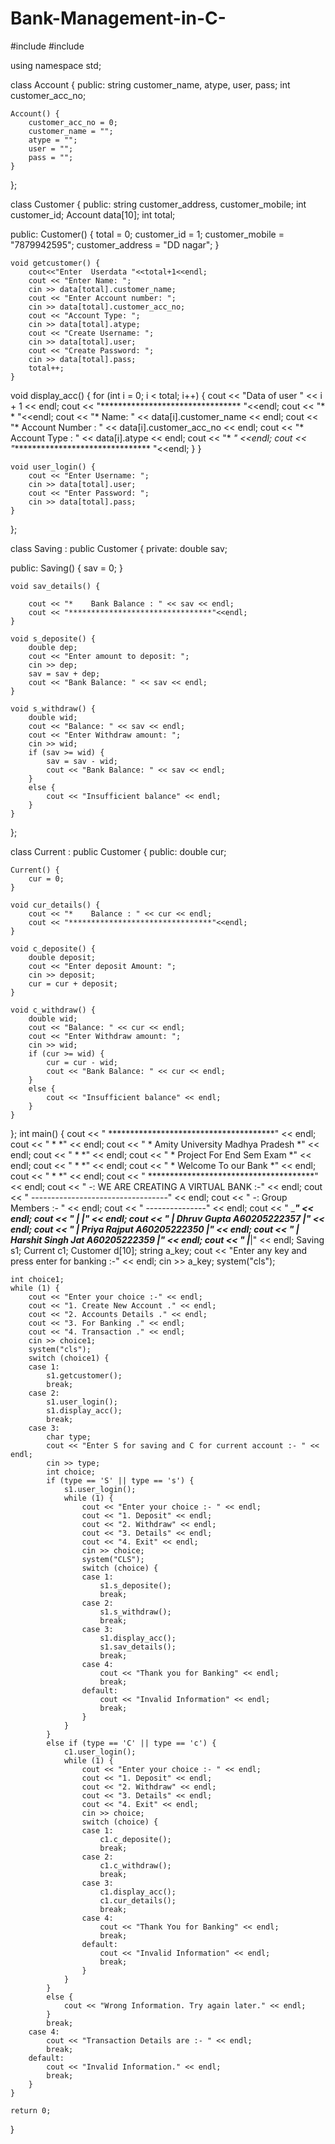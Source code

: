 # Bank-Management-in-C-
#include <iostream>
#include <string>

using namespace std;

class Account {
public:
    string customer_name, atype, user, pass;
    int customer_acc_no;

    Account() {
        customer_acc_no = 0;
        customer_name = "";
        atype = "";
        user = "";
        pass = "";
    }
};

class Customer {
public:
    string customer_address, customer_mobile;
    int customer_id;
    Account data[10];
    int total;

public:
    Customer() {
        total = 0;
        customer_id = 1;
        customer_mobile = "7879942595";
        customer_address = "DD nagar";
    }

    void getcustomer() {
    	cout<<"Enter  Userdata "<<total+1<<endl;
        cout << "Enter Name: ";
        cin >> data[total].customer_name;
        cout << "Enter Account number: ";
        cin >> data[total].customer_acc_no;
        cout << "Account Type: ";
        cin >> data[total].atype;
        cout << "Create Username: ";
        cin >> data[total].user;
        cout << "Create Password: ";
        cin >> data[total].pass;
        total++;
    }

   void display_acc() {
    for (int i = 0; i < total; i++) {
        cout << "Data of user " << i + 1 << endl;
        cout << "******************************** "<<endl;
        cout << "*                              * "<<endl;
        cout << "*    Name: " << data[i].customer_name << endl;
        cout << "*    Account Number : " << data[i].customer_acc_no << endl;
        cout << "*    Account Type : " << data[i].atype << endl;
        cout << "*                              *" <<endl; 
        cout << "******************************** "<<endl;
    }
}

    void user_login() {
        cout << "Enter Username: ";
        cin >> data[total].user;
        cout << "Enter Password: ";
        cin >> data[total].pass;
    }
};

class Saving : public Customer {
private:
    double sav;

public:
    Saving() {
        sav = 0;
    }

    void sav_details() {
    	
        cout << "*    Bank Balance : " << sav << endl;
        cout << "********************************"<<endl;
    }

    void s_deposite() {
        double dep;
        cout << "Enter amount to deposit: ";
        cin >> dep;
        sav = sav + dep;
        cout << "Bank Balance: " << sav << endl;
    }

    void s_withdraw() {
        double wid;
        cout << "Balance: " << sav << endl;
        cout << "Enter Withdraw amount: ";
        cin >> wid;
        if (sav >= wid) {
            sav = sav - wid;
            cout << "Bank Balance: " << sav << endl;
        }
        else {
            cout << "Insufficient balance" << endl;
        }
    }
};

class Current : public Customer {
public:
    double cur;

    Current() {
        cur = 0;
    }

    void cur_details() {
        cout << "*    Balance : " << cur << endl;
        cout << "********************************"<<endl;
    }

    void c_deposite() {
        double deposit;
        cout << "Enter deposit Amount: ";
        cin >> deposit;
        cur = cur + deposit;
    }

    void c_withdraw() {
        double wid;
        cout << "Balance: " << cur << endl;
        cout << "Enter Withdraw amount: ";
        cin >> wid;
        if (cur >= wid) {
            cur = cur - wid;
            cout << "Bank Balance: " << cur << endl;
        }
        else {
            cout << "Insufficient balance" << endl;
        }
    }
};
int main() {
    cout << "                                                               **************************************" << endl;
    cout << "                                                               *                                    *" << endl;
    cout << "                                                               *   Amity University Madhya Pradesh  *" << endl;
    cout << "                                                               *                                    *" << endl;
    cout << "                                                               *      Project For End Sem Exam      *" << endl;
    cout << "                                                               *                                    *" << endl;
    cout << "                                                               *        Welcome To our Bank         *" << endl;
    cout << "                                                               *                                    *" << endl;
    cout << "                                                               **************************************" << endl;
    cout << "                                                                -: WE ARE CREATING A VIRTUAL BANK :-" << endl;
    cout << "                                                                 ----------------------------------" << endl;
    cout << "                                                                         -: Group Members :- " << endl;
    cout << "                                                                           ---------------" << endl;
    cout << "                                                   ________________________________________________________________" << endl;
    cout << "                                                   |                                                               |" << endl;
    cout << "                                                   | Dhruv Gupta             A60205222357                          |" << endl;
    cout << "                                                   | Priya Rajput            A60205222350                          |" << endl;
    cout << "                                                   | Harshit Singh Jat       A60205222359                          |" << endl;
    cout << "                                                   |_______________________________________________________________|" << endl;
    Saving s1;
    Current c1;
    Customer d[10];
    string a_key;
    cout << "Enter any key and press enter for banking :-" << endl;
    cin >> a_key;
    system("cls");

    int choice1;
    while (1) {
        cout << "Enter your choice :-" << endl;
        cout << "1. Create New Account ." << endl;
        cout << "2. Accounts Details ." << endl;
        cout << "3. For Banking ." << endl;
        cout << "4. Transaction ." << endl;
        cin >> choice1;
        system("cls");
        switch (choice1) {
        case 1:
            s1.getcustomer();
            break;
        case 2:
            s1.user_login();
            s1.display_acc();
            break;
        case 3:
            char type;
            cout << "Enter S for saving and C for current account :- " << endl;
            cin >> type;
            int choice;
            if (type == 'S' || type == 's') {
                s1.user_login();
                while (1) {
                    cout << "Enter your choice :- " << endl;
                    cout << "1. Deposit" << endl;
                    cout << "2. Withdraw" << endl;
                    cout << "3. Details" << endl;
                    cout << "4. Exit" << endl;
                    cin >> choice;
                    system("CLS");
                    switch (choice) {
                    case 1:
                        s1.s_deposite();
                        break;
                    case 2:
                        s1.s_withdraw();
                        break;
                    case 3:
                        s1.display_acc();
                        s1.sav_details();
                        break;
                    case 4:
                        cout << "Thank you for Banking" << endl;
                        break;
                    default:
                        cout << "Invalid Information" << endl;
                        break;
                    }
                }
            }
            else if (type == 'C' || type == 'c') {
                c1.user_login();
                while (1) {
                    cout << "Enter your choice :- " << endl;
                    cout << "1. Deposit" << endl;
                    cout << "2. Withdraw" << endl;
                    cout << "3. Details" << endl;
                    cout << "4. Exit" << endl;
                    cin >> choice;
                    switch (choice) {
                    case 1:
                        c1.c_deposite();
                        break;
                    case 2:
                        c1.c_withdraw();
                        break;
                    case 3:
                        c1.display_acc();
                        c1.cur_details();
                        break;
                    case 4:
                        cout << "Thank You for Banking" << endl;
                        break;
                    default:
                        cout << "Invalid Information" << endl;
                        break;
                    }
                }
            }
            else {
                cout << "Wrong Information. Try again later." << endl;
            }
            break;
        case 4:
            cout << "Transaction Details are :- " << endl;
            break;
        default:
            cout << "Invalid Information." << endl;
            break;
        }
    }

    return 0;
}
